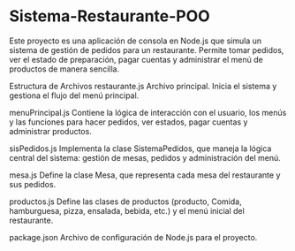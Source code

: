 # Sistema-Restaurante-POO
Este proyecto es una aplicación de consola en Node.js que simula un sistema de gestión de pedidos para un restaurante. Permite tomar pedidos, ver el estado de preparación, pagar cuentas y administrar el menú de productos de manera sencilla.

Estructura de Archivos
restaurante.js
Archivo principal. Inicia el sistema y gestiona el flujo del menú principal.

menuPrincipal.js
Contiene la lógica de interacción con el usuario, los menús y las funciones para hacer pedidos, ver estados, pagar cuentas y administrar productos.

sisPedidos.js
Implementa la clase SistemaPedidos, que maneja la lógica central del sistema: gestión de mesas, pedidos y administración del menú.

mesa.js
Define la clase Mesa, que representa cada mesa del restaurante y sus pedidos.

productos.js
Define las clases de productos (producto, Comida, hamburguesa, pizza, ensalada, bebida, etc.) y el menú inicial del restaurante.

package.json
Archivo de configuración de Node.js para el proyecto.
